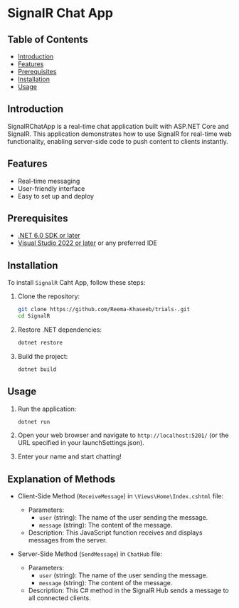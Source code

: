 ﻿# SignalR Chat App

## Table of Contents
- [Introduction](#introduction)
- [Features](#features)
- [Prerequisites](#prerequisites)
- [Installation](#installation)
- [Usage](#usage)

## Introduction
SignalRChatApp is a real-time chat application built with ASP.NET Core and SignalR. This application demonstrates how to use SignalR for real-time web functionality, enabling server-side code to push content to clients instantly.

## Features
- Real-time messaging
- User-friendly interface
- Easy to set up and deploy

## Prerequisites

- [.NET 6.0 SDK or later](https://dotnet.microsoft.com/download/dotnet/6.0)
- [Visual Studio 2022 or later](https://visualstudio.microsoft.com/) or any preferred IDE

## Installation

To install `SignalR` Caht App, follow these steps:

1. Clone the repository:
   ```bash
   git clone https://github.com/Reema-Khaseeb/trials-.git
   cd SignalR
   ```
2. Restore .NET dependencies:
	```bash
	dotnet restore
	```

3. Build the project:
	```bash
	dotnet build
	```


## Usage
1. Run the application:
    ```bash
	dotnet run
	```

2. Open your web browser and navigate to `http://localhost:5201/` (or the URL specified in your launchSettings.json).

3. Enter your name and start chatting!



## Explanation of Methods
*  Client-Side Method (`ReceiveMessage`) in `\Views\Home\Index.cshtml` file:
    * Parameters:
		* `user` (string): The name of the user sending the message.
		* `message` (string): The content of the message.
    * Description: This JavaScript function receives and displays messages from the server.

* Server-Side Method (`SendMessage`) in `ChatHub` file:
    * Parameters:
    	* `user` (string): The name of the user sending the message.
        * `message` (string): The content of the message.
    * Description: This C# method in the SignalR Hub sends a message to all connected clients.
